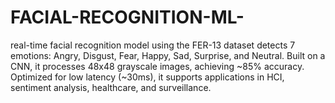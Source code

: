 # FACIAL-RECOGNITION-ML-
 real-time facial recognition model using the FER-13 dataset detects 7 emotions: Angry, Disgust, Fear, Happy, Sad, Surprise, and Neutral. Built on a CNN, it processes 48x48 grayscale images, achieving ~85% accuracy. Optimized for low latency (~30ms), it supports applications in HCI, sentiment analysis, healthcare, and surveillance.
